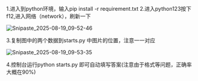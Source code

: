 1.进入到python环境，输入pip install -r requirement.txt
2.进入python123按下f12,进入网络（network），刷新一下

![Snipaste_2025-08-19_09-52-46](E:\desk_top\python123自动填写答案\Snipaste_2025-08-19_09-52-46.png)

3.复制图中的两个数据到starts.py 中图片的位置，注意一一对应

![Snipaste_2025-08-19_09-53-35](E:\desk_top\python123自动填写答案\Snipaste_2025-08-19_09-53-35.png)

4.控制台运行python starts.py 即可自动填写答案(注意由于格式等问题，正确率大概在90%)